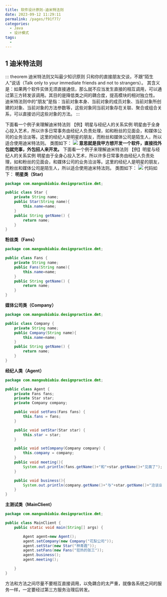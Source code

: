 ```yaml
---
title: 软件设计原则-迪米特法则
date: 2023-09-12 11:29:11
permalink: /pages/f91f77/
categories:
  - Java
  - 设计模式
tags:
  - 
---
```


## 1 迪米特法则
::: theorem 迪米特法则又叫最少知识原则
只和你的直接朋友交谈，不跟“陌生人”说话（Talk only to your immediate friends and not to strangers）。
其含义是：如果两个软件实体无须直接通信，那么就不应当发生直接的相互调用，可以通过第三方转发该调用。其目的是降低类之间的耦合度，提高模块的相对独立性。
迪米特法则中的“朋友”是指：当前对象本身、当前对象的成员对象、当前对象所创建的对象、当前对象的方法参数等，这些对象同当前对象存在关联、聚合或组合关系，可以直接访问这些对象的方法。
:::

下面看一个例子来理解迪米特法则
【例】明星与经纪人的关系实例
明星由于全身心投入艺术，所以许多日常事务由经纪人负责处理，如和粉丝的见面会，和媒体公司的业务洽淡等。这里的经纪人是明星的朋友，而粉丝和媒体公司是陌生人，所以适合使用迪米特法则。
类图如下：
![](https://raw.gitmirror.com/KwFruit/basic-picture-service/note-v1.0.0/img/202309121455076.png)
**意思就是我甲方想开发一个软件，直接找外包就完事，外包招人来开发。**
下面看一个例子来理解迪米特法则
【例】明星与经纪人的关系实例
明星由于全身心投入艺术，所以许多日常事务由经纪人负责处理，如和粉丝的见面会，和媒体公司的业务洽淡等。这里的经纪人是明星的朋友，而粉丝和媒体公司是陌生人，所以适合使用迪米特法则。
类图如下：
![](https://raw.gitmirror.com/KwFruit/basic-picture-service/note-v1.0.0/img/202309121456628.png)
代码如下：
**明星类（Star)**
```java
package com.mangoubiubiu.designpractice.dmt;

public class Star {
    private String name;
    public Star(String name){
        this.name=name;
    }
    public String getName() {
        return name;
    }
}

```
**粉丝类（Fans）**
```java
package com.mangoubiubiu.designpractice.dmt;

public class Fans {
    private String name;
    public Fans(String name){
        this.name=name;
    }
    public String getName() {
        return name;
    }
}

```
**媒体公司类（Company）**
```java
package com.mangoubiubiu.designpractice.dmt;

public class Company {
    private String name;
    public Company(String name){
        this.name=name;
    }
    public String getName() {
        return name;
    }
}

```
**经纪人类（Agent）**
```java
package com.mangoubiubiu.designpractice.dmt;

public class Agent {
    private Fans fans;
    private Star star;
    private Company company;

    public void setFans(Fans fans) {
        this.fans = fans;
    }

    public void setStar(Star star) {
        this.star = star;
    }

    public void setCompany(Company company) {
        this.company = company;
    }
    public void meeting(){
        System.out.println(fans.getName()+"和"+star.getName()+"见面了");
    }

    public void business(){
        System.out.println(company.getName()+"与"+star.getName()+"洽谈业务");
    }
}

```
**主测试类（**MainClient**）**
```java
package com.mangoubiubiu.designpractice.dmt;

public class MainClient {
    public static void main(String[] args) {

        Agent agent=new Agent();
        agent.setCompany(new Company("花梨公司"));
        agent.setStar(new Star("林青霞"));
        agent.setFans(new Fans("狂热的张三"));
        agent.business();
        agent.meeting();

    }
}

```
方法和方法之间尽量不要相互直接调用，以免耦合的太严重，就像各系统之间的服务一样，一定要经过第三方服务治理后转发。
